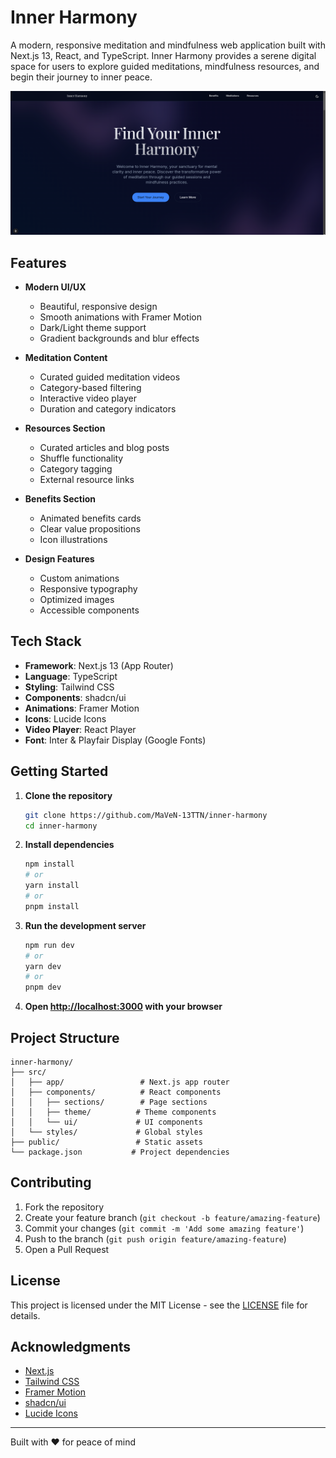 # Inner Harmony

A modern, responsive meditation and mindfulness web application built with Next.js 13, React, and TypeScript. Inner Harmony provides a serene digital space for users to explore guided meditations, mindfulness resources, and begin their journey to inner peace.

![Inner Harmony](public/screenshot.png)

## Features

- **Modern UI/UX**
  - Beautiful, responsive design
  - Smooth animations with Framer Motion
  - Dark/Light theme support
  - Gradient backgrounds and blur effects

- **Meditation Content**
  - Curated guided meditation videos
  - Category-based filtering
  - Interactive video player
  - Duration and category indicators

- **Resources Section**
  - Curated articles and blog posts
  - Shuffle functionality
  - Category tagging
  - External resource links

- **Benefits Section**
  - Animated benefits cards
  - Clear value propositions
  - Icon illustrations

- **Design Features**
  - Custom animations
  - Responsive typography
  - Optimized images
  - Accessible components

## Tech Stack

- **Framework**: Next.js 13 (App Router)
- **Language**: TypeScript
- **Styling**: Tailwind CSS
- **Components**: shadcn/ui
- **Animations**: Framer Motion
- **Icons**: Lucide Icons
- **Video Player**: React Player
- **Font**: Inter & Playfair Display (Google Fonts)

## Getting Started

1. **Clone the repository**
   ```bash
   git clone https://github.com/MaVeN-13TTN/inner-harmony
   cd inner-harmony
   ```

2. **Install dependencies**
   ```bash
   npm install
   # or
   yarn install
   # or
   pnpm install
   ```

3. **Run the development server**
   ```bash
   npm run dev
   # or
   yarn dev
   # or
   pnpm dev
   ```

4. **Open [http://localhost:3000](http://localhost:3000) with your browser**

## Project Structure

```
inner-harmony/
├── src/
│   ├── app/                 # Next.js app router
│   ├── components/          # React components
│   │   ├── sections/        # Page sections
│   │   ├── theme/          # Theme components
│   │   └── ui/             # UI components
│   └── styles/             # Global styles
├── public/                 # Static assets
└── package.json           # Project dependencies
```

## Contributing

1. Fork the repository
2. Create your feature branch (`git checkout -b feature/amazing-feature`)
3. Commit your changes (`git commit -m 'Add some amazing feature'`)
4. Push to the branch (`git push origin feature/amazing-feature`)
5. Open a Pull Request

## License

This project is licensed under the MIT License - see the [LICENSE](LICENSE) file for details.

## Acknowledgments

- [Next.js](https://nextjs.org/)
- [Tailwind CSS](https://tailwindcss.com/)
- [Framer Motion](https://www.framer.com/motion/)
- [shadcn/ui](https://ui.shadcn.com/)
- [Lucide Icons](https://lucide.dev/)

---

Built with ❤️ for peace of mind
